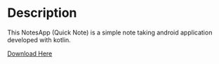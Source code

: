 <h1>Description</h1>
<p>This NotesApp (Quick Note) is a simple note taking android application developed with kotlin.</p>
<a href="https://play.google.com/store/apps/details?id=com.startapp.quicknoteeasy">Download Here</a>
